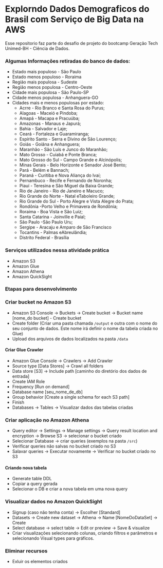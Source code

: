 # Explorndo Dados Demograficos do Brasil com Serviço de Big Data na AWS

Esse repositorio faz parte do desafio de projeto do bootcamp Geração Tech Unimed-BH - Ciência de Dados.

### Algumas Informações retiradas do banco de dados:
- Estado mais populoso - São Paulo
- Estado menos populoso - Roraima
- Região mais populosa - Sudeste
- Região menos populosa - Centro-Oeste
- Cidade mais populosa - São Paulo-SP
- Cidade menos populosa - Anhanguera-GO
- Cidades mais e menos populosas por estado:
  - Acrre - Rio Branco e Santa Rosa do Purus;
  - Alagoas - Maceió e Pindoba;
  - Amapá - Macapa e Pracuúba;
  - Amazonas - Manaus e Japurá;
  - Bahia - Salvador e Laje;
  - Ceará - Fortaleza e Guaramiranga;
  - Espírito Santo - Serra e Divino de São Lourenço;
  - Goiás - Goiâna e Anhanguera;
  - Maranhão - São Luís e Junco do Maranhão;
  - Mato Grosso - Cuiabá e Ponte Branca;
  - Mato Grosso do Sul - Campo Grande e Alcinópolis;
  - Minas Gerais - Belo Horizonte e Senador José Bento;
  - Pará - Belém e Bannach;
  - Paraná - Curitiba e Nova Aliança do Ivaí;
  - Pernambuco - Recife e Fernando de Noronha;
  - Piauí - Teresina e São Miguel da Baixa Grande;
  - Rio de Janeiro - Rio de Janeiro e Macuco;
  - Rio Grande do Norte - Natal eTaboleiro Grande;
  - Rio Grande do Sul - Porto Alegre e Vista Alegre do Prata;
  - Rondônia -Porto Velho e Primavera de Rondônia;
  - Roraima - Boa Vista e São Luiz;
  - Santa Catarina - Joinville e Paial;
  - São Paulo -São Paulo Uru;
  - Sergipe - Aracaju e Amparo de São Francisco
  - Tocantins - Palmas eAbreulândia;
  - Distrito Federal - Brasília


### Serviços utilizados nessa atividade prática
 - Amazon S3
 - Amazon Glue
 - Amazon Athena
 - Amazon QuickSight

### Etapas para desenvolvimento

### Criar bucket no Amazon S3

- Amazon S3 Console -> Buckets -> Create bucket -> Bucket name [nome_do bucket] - Create bucket
- Create folder (Criar uma pasta chamada ```/output``` e outra com o nome do seu conjunto de dados. Este nome irá definir o nome da tabela criada no Glue)
- Upload dos arquivos de dados localizados na pasta ```/data```

#### Criar Glue Crawler

- Amazon Glue Console -> Crawlers -> Add Crawler
- Source type [Data Stores] -> Crawl all folders
- Data store [S3] -> Include path [caminho do diretório dos dados de entrada]
- Create IAM Role
- Frequency [Run on demand]
- Database name [seu_nome_de_db]
- Group behavior [Create a single schema for each S3 path]
- Finish
- Databases -> Tables -> Visualizar dados das tabelas criadas

### Criar aplicação no Amazon Athena

- Query editor -> Settings -> Manage settings -> Query result location and encryption -> Browse S3 -> selecionar o bucket criado
- Selecionar Database -> criar queries (exemplos na pasta ```/src```)
- Verificar queries não salvas no bucket criado no S3
- Salavar queries -> Executar novamente -> Verificar no bucket criado no S3

#### Criando nova tabela

- Generate table DDL
- Copiar a query gerada
- Selecionar o DB e criar a nova tabela em uma nova query

### Visualizar dados no Amazon QuickSight

- Signup (caso não tenha conta) -> Escolher [Standard]
- Datasets -> Create new dataset -> Athena -> Name [NomeDoDataSet] -> Create
- Select database -> select table -> Edit or preview -> Save & visualize
- Criar visualizações selecionando colunas, criando filtros e parâmetros e selecionando Visual types para gráficos.

### Eliminar recursos
 - Exluir os elementos criados

